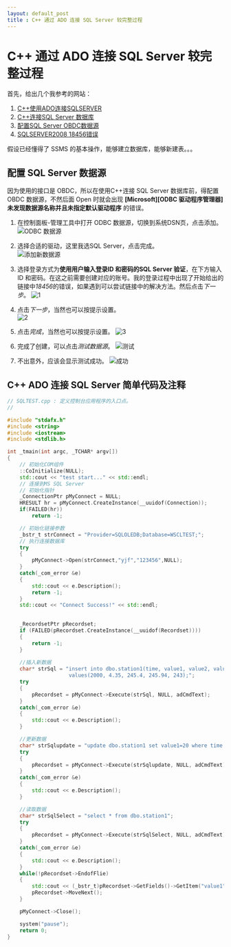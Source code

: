 ```yaml
---
layout: default_post
title : C++ 通过 ADO 连接 SQL Server 较完整过程
---
```


# C++ 通过 ADO 连接 SQL Server 较完整过程

首先，给出几个我参考的网站： 
1. [C++使用ADO连接SQLSERVER](http://blog.csdn.net/shellching/article/details/8808771)
2. [C++连接SQL Server 数据库](http://blog.csdn.net/ljh56789/article/details/8061323)
3. [配置SQL Server OBDC数据源](http://www.360doc.com/content/12/0213/18/1912775_186366494.shtml)
4. [SQLSERVER2008 18456错误](http://www.cnblogs.com/496963524-zhangying/articles/2232599.html)

假设已经懂得了 SSMS 的基本操作，能够建立数据库，能够新建表。。。  
## 配置 SQL Server 数据源
因为使用的接口是 OBDC，所以在使用C++连接 SQL Server 数据库前，得配置 OBDC 数据源，不然后面 Open 时就会出现 **[Microsoft][ODBC 驱动程序管理器] 未发现数据源名称并且未指定默认驱动程序** 的错误。  
1. 在控制面板-管理工具中打开 ODBC 数据源，切换到系统DSN页，点击添加。  
![ODBC 数据源](http://7sbplh.com1.z0.glb.clouddn.com/SQLServerOBDC%E6%95%B0%E6%8D%AE%E6%BA%90.png)

2. 选择合适的驱动，这里我选SQL Server，点击完成。  
![添加新数据源](http://7sbplh.com1.z0.glb.clouddn.com/SQLServer%E5%88%9B%E5%BB%BA%E6%96%B0%E6%95%B0%E6%8D%AE%E6%BA%90.png)

3. 选择登录方式为**使用用户输入登录ID 和密码的SQL Server 验证**，在下方输入ID 和密码。在这之前需要创建对应的账号。我的登录过程中出现了开始给出的链接中*18456*的错误，如果遇到可以尝试链接中的解决方法。然后点击*下一步*。 
![1](http://7sbplh.com1.z0.glb.clouddn.com/SQLServer%E5%88%9B%E5%BB%BA%E5%88%B0SQL%20Server%E7%9A%84%E6%96%B0%E6%95%B0%E6%8D%AE%E6%BA%90.png)

4. 点击*下一步*，当然也可以按提示设置。  
![2](http://7sbplh.com1.z0.glb.clouddn.com/SQLServer%E5%88%9B%E5%BB%BA%E5%88%B0SQL%20Server%E7%9A%84%E6%96%B0%E6%95%B0%E6%8D%AE%E6%BA%902.png)

5. 点击*完成*，当然也可以按提示设置。 
![3](http://7sbplh.com1.z0.glb.clouddn.com/SQLServer%E5%88%9B%E5%BB%BA%E5%88%B0SQL%20Server%E7%9A%84%E6%96%B0%E6%95%B0%E6%8D%AE%E6%BA%903.png)

6. 完成了创建，可以点击*测试数据源*。
![测试](http://7sbplh.com1.z0.glb.clouddn.com/SQLServerOBDC%20Microsoft%20SQL%20Server%E5%AE%89%E8%A3%85.png)

7. 不出意外，应该会显示测试成功。
![成功](http://7sbplh.com1.z0.glb.clouddn.com/SQLServer%E6%B5%8B%E8%AF%95.png)

## C++ ADO 连接 SQL Server 简单代码及注释

```c++
// SQLTEST.cpp : 定义控制台应用程序的入口点。
//

#include "stdafx.h"
#include <string>
#include <iostream>
#include <stdlib.h>

int _tmain(int argc, _TCHAR* argv[])
{
	// 初始化COM组件
	::CoInitialize(NULL); 
	std::cout << "test start..." << std::endl;
	// 连接到MS SQL Server
	// 初始化指针
	_ConnectionPtr pMyConnect = NULL;
	HRESULT hr = pMyConnect.CreateInstance(__uuidof(Connection));
	if(FAILED(hr))
		return -1;

	// 初始化链接参数
	_bstr_t strConnect = "Provider=SQLOLEDB;Database=WSCLTEST;";
	// 执行连接数据库
	try
	{
		pMyConnect->Open(strConnect,"yjf","123456",NULL);
	}
	catch(_com_error &e)
	{
		std::cout << e.Description();
		return -1;
	}
	std::cout << "Connect Success!" << std::endl;

	
	_RecordsetPtr pRecordset; 
	if (FAILED(pRecordset.CreateInstance(__uuidof(Recordset))))  
	{  
		return -1;  
	}  
	
	//插入新数据
	char* strSql = "insert into dbo.station1(time, value1, value2, value3, value4) \
					values(2000, 4.35, 245.4, 245.94, 243);";
	try
	{
		pRecordset = pMyConnect->Execute(strSql, NULL, adCmdText);
	}
	catch(_com_error &e)
	{
		std::cout << e.Description();
	}

	//更新数据
	char* strSqlupdate = "update dbo.station1 set value1=20 where time = 1000";
	try
	{
		pRecordset = pMyConnect->Execute(strSqlupdate, NULL, adCmdText);
	}
	catch(_com_error &e)
	{
		std::cout << e.Description();
	}

	//读取数据
	char* strSqlSelect = "select * from dbo.station1";
	try
	{
		pRecordset = pMyConnect->Execute(strSqlSelect, NULL, adCmdText);
	}
	catch(_com_error &e)
	{
		std::cout << e.Description();
	}
	while(!pRecordset->EndofFlie)
	{
		std::cout << (_bstr_t)pRecordset->GetFields()->GetItem("value1")->Value;
		pRecordset->MoveNext();
	}

	pMyConnect->Close();

	system("pause");
	return 0;
}

```

